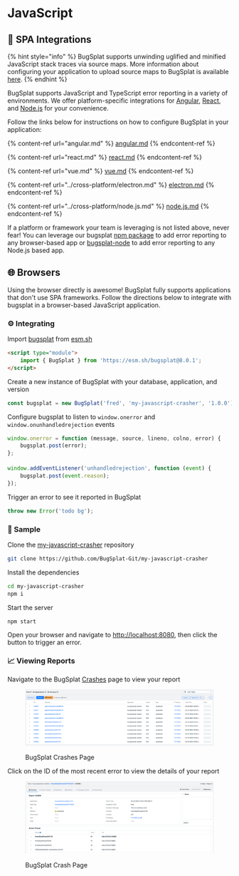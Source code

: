 # JavaScript

## 🧩 SPA Integrations

{% hint style="info" %}
BugSplat supports unwinding uglified and minified JavaScript stack traces via source maps. More information about configuring your application to upload source maps to BugSplat is available [here](../../../development/working-with-symbol-files/source-maps.md).
{% endhint %}

BugSplat supports JavaScript and TypeScript error reporting in a variety of environments. We offer platform-specific integrations for [Angular](https://angular.dev/), [React](https://react.dev/), and [Node.js](https://nodejs.org/en) for your convenience.&#x20;

Follow the links below for instructions on how to configure BugSplat in your application:

{% content-ref url="angular.md" %}
[angular.md](angular.md)
{% endcontent-ref %}

{% content-ref url="react.md" %}
[react.md](react.md)
{% endcontent-ref %}

{% content-ref url="vue.md" %}
[vue.md](vue.md)
{% endcontent-ref %}

{% content-ref url="../cross-platform/electron.md" %}
[electron.md](../cross-platform/electron.md)
{% endcontent-ref %}

{% content-ref url="../cross-platform/node.js.md" %}
[node.js.md](../cross-platform/node.js.md)
{% endcontent-ref %}

If a platform or framework your team is leveraging is not listed above, never fear! You can leverage our bugsplat [npm package](https://www.npmjs.com/package/bugsplat) to add error reporting to any browser-based app or [bugsplat-node](https://www.npmjs.com/package/bugsplat-node) to add error reporting to any Node.js based app.

## 🌐 Browsers

Using the browser directly is awesome! BugSplat fully supports applications that don't use SPA frameworks. Follow the directions below to integrate with bugsplat in a browser-based JavaScript application.

### ⚙️ Integrating

Import [bugsplat](https://github.com/BugSplat-Git/bugsplat-js) from [esm.sh](https://esm.sh/)

```html
<script type="module">
    import { BugSplat } from 'https://esm.sh/bugsplat@8.0.1';
</script>
```

Create a new instance of BugSplat with your database, application, and version

```javascript
const bugsplat = new BugSplat('fred', 'my-javascript-crasher', '1.0.0');
```

Configure bugsplat to listen to `window.onerror` and `window.onunhandledrejection` events

```javascript
window.onerror = function (message, source, lineno, colno, error) {
    bugsplat.post(error);
};

window.addEventListener('unhandledrejection', function (event) {
    bugsplat.post(event.reason);
});
```

Trigger an error to see it reported in BugSplat

```javascript
throw new Error('todo bg');
```

### 🧪 Sample

Clone the [my-javascript-crasher](https://github.com/BugSplat-Git/my-javascript-crasher) repository

```sh
git clone https://github.com/BugSplat-Git/my-javascript-crasher
```

Install the dependencies

```sh
cd my-javascript-crasher
npm i
```

Start the server

```shell
npm start
```

Open your browser and navigate to [http://localhost:8080](http://localhost:8080/), then click the button to trigger an error.

### 📈 Viewing Reports

Navigate to the BugSplat [Crashes](https://app.bugsplat.com/v2/crashes?database=Fred\&c0=appName\&f0=CONTAINS\&v0=my-javascript-crasher) page to view your report

<figure><img src="../../../../.gitbook/assets/image (30).png" alt=""><figcaption><p>BugSplat Crashes Page</p></figcaption></figure>

Click on the ID of the most recent error to view the details of your report

<figure><img src="../../../../.gitbook/assets/image (31).png" alt=""><figcaption><p>BugSplat Crash Page</p></figcaption></figure>
